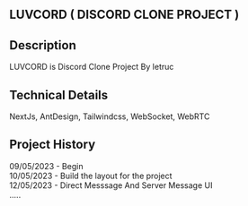 ## LUVCORD ( DISCORD CLONE PROJECT )

## Description

LUVCORD is Discord Clone Project By letruc

## Technical Details

NextJs, AntDesign, Tailwindcss, WebSocket, WebRTC

## Project History

09/05/2023 - Begin <br>
10/05/2023 - Build the layout for the project <br>
12/05/2023 - Direct Messsage And Server Message UI <br>
.....
